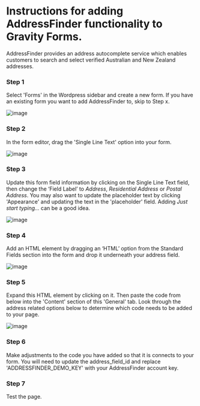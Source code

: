 # Instructions for adding AddressFinder functionality to Gravity Forms.

AddressFinder provides an address autocomplete service which enables customers to search and select verified Australian and New Zealand addresses. 

### Step 1
Select 'Forms' in the Wordpress sidebar and create a new form. If you have an existing form you want to add AddressFinder to, skip to Step x.

![image](https://user-images.githubusercontent.com/23350144/68250392-b412c200-0085-11ea-93d6-210fe7a9d610.png)

### Step 2
In the form editor, drag the 'Single Line Text' option into your form.

![image](https://user-images.githubusercontent.com/23350144/68250477-e02e4300-0085-11ea-97a3-5d720041a980.png)

### Step 3
Update this form field information by clicking on the Single Line Text field, then change the ‘Field Label’ to *Address*, *Residential Address* or *Postal Address*. You may also want to update the placeholder text by clicking 'Appearance' and updating the text in the 'placeholder' field. Adding *Just start typing...* can be a good idea.

![image](https://user-images.githubusercontent.com/23350144/68250559-05bb4c80-0086-11ea-9cc8-3e20d914f49a.png)

### Step 4
Add an HTML element by dragging an ‘HTML’ option from the Standard Fields section into the form and drop it underneath your address field.

![image](https://user-images.githubusercontent.com/23350144/68250623-27b4cf00-0086-11ea-98bf-5250bae6b1cf.png)

### Step 5
Expand this HTML element by clicking on it. Then paste the code from below into the 'Content' section of this 'General' tab. Look through the address related options below to determine which code needs to be added to your page.

![image](https://user-images.githubusercontent.com/23350144/68250686-4915bb00-0086-11ea-89db-3ee09ff284f2.png)

### Step 6
Make adjustments to the code you have added so that it is connects to your form. You will need to update the address_field_id and replace 'ADDRESSFINDER_DEMO_KEY' with your AddressFinder account key.

### Step 7
Test the page.
